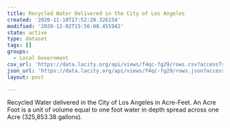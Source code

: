 ```yaml
---
title: Recycled Water Delivered in the City of Los Angeles
created: '2020-11-10T17:52:20.326154'
modified: '2020-12-02T15:56:08.455942'
state: active
type: dataset
tags: []
groups:
  - Local Government
csv_url: 'https://data.lacity.org/api/views/f4qc-fg29/rows.csv?accessType=DOWNLOAD'
json_url: 'https://data.lacity.org/api/views/f4qc-fg29/rows.json?accessType=DOWNLOAD'
layout: post

---
```

Recycled Water delivered in the City of Los Angeles in Acre-Feet. An Acre Foot is a unit of volume equal to one foot water in depth spread across one Acre (325,853.38 gallons).
